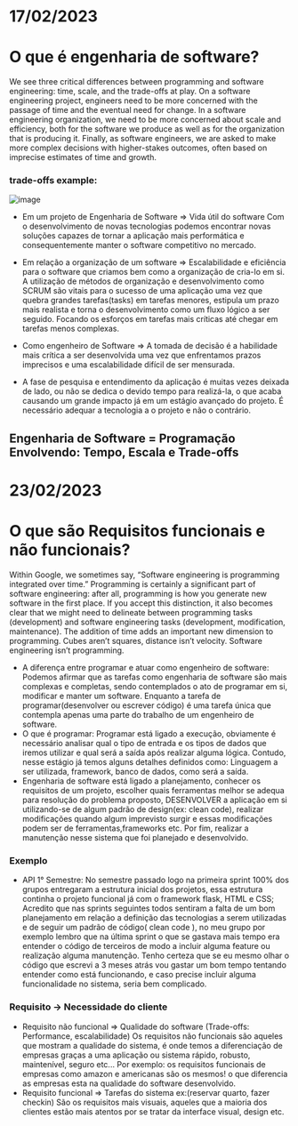# 17/02/2023

# O que é engenharia de software?

We see three critical differences between programming and software engineering: time, scale, and the trade-offs at play. On a software engineering project, engineers need to be more concerned with the passage of time and the eventual need for change. In a software engineering organization, we need to be more concerned about scale and efficiency, both for the software we produce as well as for the organization that is producing it. Finally, as software engineers, we are asked to make more complex decisions with higher-stakes outcomes, often based on imprecise estimates of time and growth.

### trade-offs example:
![image](https://user-images.githubusercontent.com/53665466/219641873-bfff00ec-ab38-4840-87fb-39fa1f1bd62c.png)


- Em um projeto de Engenharia de Software => Vida útil do software
  Com o desenvolvimento de novas tecnologias podemos encontrar novas soluções capazes de tornar a aplicação mais performática e consequentemente manter o software competitivo no mercado.

- Em relação a organização de um software => Escalabilidade e eficiência para o software que criamos bem como a organização de cria-lo em si.
  A utilização de métodos de organização e desenvolvimento como SCRUM são vitais para o sucesso de uma aplicação uma vez que quebra grandes tarefas(tasks) em tarefas menores, estipula um prazo mais realista e torna o desenvolvimento como um fluxo lógico a ser seguido. Focando os esforços em tarefas mais críticas até chegar em tarefas menos complexas.

- Como engenheiro de Software => A tomada de decisão é a habilidade mais crítica a ser desenvolvida uma vez que enfrentamos prazos imprecisos e uma escalabilidade difícil de ser mensurada.

- A fase de pesquisa e entendimento da aplicação é muitas vezes deixada de lado, ou não se dedica o devido tempo para realizá-la, o que acaba causando um grande impacto já em um estágio avançado do projeto.
É necessário adequar a tecnologia a o projeto e não o contrário.

## Engenharia de Software = Programação Envolvendo: Tempo, Escala e Trade-offs 
# 23/02/2023

# O que são Requisitos funcionais e não funcionais? 

Within Google, we sometimes say, “Software engineering is programming integrated over time.” Programming  is certainly a significant part of software engineering: after all, programming is how you generate new software in the first place. If you accept this distinction, it also becomes clear that we might need to delineate between programming tasks (development) and software engineering tasks (development, modification, maintenance). The addition of time adds an important new dimension to programming. Cubes aren’t squares, distance isn’t velocity. Software engineering isn’t programming.

 - A diferença entre programar e atuar como engenheiro de software:
  Podemos afirmar que as tarefas como engenharia de software são mais complexas e completas, sendo contemplados o ato de programar em si, modificar e manter um software. Enquanto a tarefa de programar(desenvolver ou escrever código) é uma tarefa única que contempla apenas uma parte do trabalho de um engenheiro de software. 
 - O que é programar:
  Programar está ligado a execução, obviamente é necessário analisar qual o tipo de entrada e os tipos de dados que iremos utilizar e qual será a saída após realizar alguma lógica. Contudo, nesse estágio já temos alguns detalhes definidos como: Linguagem a ser utilizada, framework, banco de dados, como será a saída.
  - Engenharia de software está ligado a planejamento, conhecer os requisitos de um projeto, escolher quais ferramentas melhor se adequa para resolução do problema proposto, DESENVOLVER a aplicação em si utilizando-se de algum padrão de design(ex: clean code), realizar modificações quando algum imprevisto surgir e essas modificações podem ser de ferramentas,frameworks etc. Por fim, realizar a manutenção nesse sistema que foi planejado e desenvolvido.
  ### Exemplo
  - API 1° Semestre:
   No semestre passado logo na primeira sprint 100% dos grupos entregaram a estrutura inicial dos projetos, essa estrutura continha o projeto funcional já com o framework flask, HTML e CSS;
   Acredito que nas sprints seguintes todos sentiram a falta de um bom planejamento em relação a definição das tecnologias a serem utilizadas e de  seguir um padrão de código( clean code ), no meu grupo por exemplo lembro que na última sprint o que se gastava mais tempo era entender o código de terceiros de modo a incluir alguma feature ou realização alguma manutenção.
   Tenho certeza que se eu mesmo olhar o código que escrevi a 3 meses atrás vou gastar um bom tempo tentando entender como está funcionando, e caso precise incluir alguma funcionalidade no sistema, seria bem complicado.

### Requisito -> Necessidade do cliente
 - Requisito não funcional => Qualidade do software (Trade-offs: Performance, escalabilidade)
  Os requisitos não funcionais são aqueles que mostram a qualidade do sistema, é onde temos a diferenciação de empresas graças a uma aplicação ou sistema rápido, robusto, maintenível, seguro etc... Por exemplo: os requisitos funcionais de empresas como amazon e americanas são os mesmos! o que diferencia as empresas esta na qualidade do software desenvolvido. 
 - Requisito funcional => Tarefas do sistema ex:(reservar quarto, fazer checkin)
 São os requisitos mais visuais, aqueles que a maioria dos clientes estão mais atentos por se tratar da interface visual, design etc.
